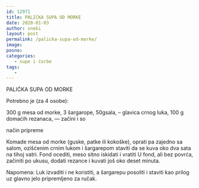 ```yaml
---
id: 12971
title: PALIĆKA SUPA OD MORKE
date: 2020-01-03
author: sneki
layout: post
permalink: /palicka-supa-od-morke/
image: 
posno: 
categories:
   - supe i čorbe
tags:
   -
---
```

PALIĆKA SUPA OD MORKE

Potrebno je (za 4 osobe):

300 g mesa od morke, 
 3 šargarope,
50gsala, – glavica crnog luka,
100 g domaćih rezanaca, — začini i so

način pripreme

Komade mesa od morke (guske, patke ili kokoške),
oprati pa zajedno sa salom, ozišćenim crnim lukom i
šargarepom staviti da se kuva oko dva sata na tihoj
vatri. Fond ocediti, meso sitno iskidati i vratiti U
fond, ali bez povrća, začiniti po ukusu, dodati rezance
i kuvati još oko deset minuta.

Napomena: Luk izvaditi i ne koristiti, a šargarepu
posoliti i staviti kao prilog uz glavno jelo
pripremljeno za ručak.

  


